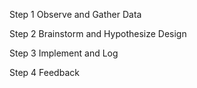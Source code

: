 Step 1
Observe and Gather Data

Step 2
Brainstorm and Hypothesize
Design

Step 3
Implement
and Log

Step 4
Feedback